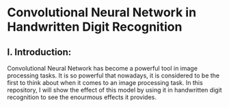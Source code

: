 # Convolutional Neural Network in Handwritten Digit Recognition
## I. Introduction:
Convolutional Neural Network has become a powerful tool in image processing tasks. It is so powerful that nowadays, it is considered to be the first to think about when it comes to an image processing task. In this repository, I will show the effect of this model by using it in handwritten digit recognition to see the enourmous effects it provides.
